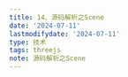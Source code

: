 ```yaml
---
title: 14、源码解析之Scene
date: '2024-07-11'
lastmodifydate: '2024-07-11'
type: 技术
tags: threejs
note: 源码解析之Scene
---
```


<Valine></Valine>